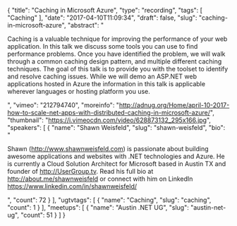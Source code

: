 {
  "title": "Caching in Microsoft Azure",
  "type": "recording",
  "tags": [
    "Caching"
  ],
  "date": "2017-04-10T11:09:34",
  "draft": false,
  "slug": "caching-in-microsoft-azure",
  "abstract": "<p>Caching is a valuable technique for improving the performance of your web application. In this talk we discuss some tools you can use to find performance problems. Once you have identified the problem, we will walk through a common caching design pattern, and multiple different caching techniques. The goal of this talk is to provide you with the toolset to identify and resolve caching issues. While we will demo an ASP.NET web applications hosted in Azure the information in this talk is applicable wherever languages or hosting platform you use.</p>",
  "vimeo": "212794740",
  "moreinfo": "http://adnug.org/Home/april-10-2017-how-to-scale-net-apps-with-distributed-caching-in-microsoft-azure/",
  "thumbnail": "https://i.vimeocdn.com/video/628873132_295x166.jpg",
  "speakers": [
    {
      "name": "Shawn Weisfeld",
      "slug": "shawn-weisfeld",
      "bio": "<p>Shawn (http://www.shawnweisfeld.com) is passionate about building awesome applications and websites with .NET technologies and Azure. He is currently a Cloud Solution Architect for Microsoft based in Austin TX and founder of http://UserGroup.tv. Read his full bio at http://about.me/shawnweisfeld or connect with him on LinkedIn https://www.linkedin.com/in/shawnweisfeld/</p>",
      "count": 72
    }
  ],
  "ugtvtags": [
    {
      "name": "Caching",
      "slug": "caching",
      "count": 1
    }
  ],
  "meetups": [
    {
      "name": "Austin .NET UG",
      "slug": "austin-net-ug",
      "count": 51
    }
  ]
}